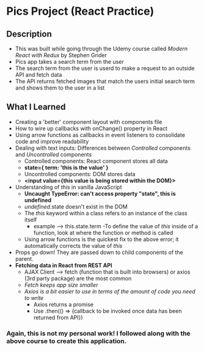 # Pics Project (React Practice)

## Description

- This was built while going through the Udemy course called _Modern React with Redux_ by Stephen Grider
- Pics app takes a search term from the user
- The search term from the user is userd to make a request to an outside API and fetch data
- The API returns fetched images that match the users initial search term and shows them to the user in a list

## What I Learned

- Creating a 'better' component layout with components file
- How to wire up callbacks with onChange() property in React
- Using arrow functions as callbacks in event listeners to consolidate code and improve readability
- Dealing with text inputs: Differences between _Controlled_ components and _Uncontrolled_ components
  - Controlled components: React component stores all data
  - **state={ term: 'this is the value' }**
  - Uncontrolled components: DOM stores data
  - **<input value={this value is being stored within the DOM}>**
- Understanding of _this_ in vanilla JavaScript
  - **Uncaught TypeError: can't access property "state", this is undefined**
  - _undefined_.state doesn't exist in the DOM
  - The _this_ keyword within a class refers to an instance of the class itself
    - example --> this.state.term
      -To define the value of _this_ inside of a function, look at where the function or method is called
  - Using arrow functions is the quickest fix to the above error; it automatically corrects the value of _this_
- Props go down! They are passed down to child components of the parent.
- __Fetching data in React from REST API__
  + AJAX Client --> fetch (function that is built into browsers) or axios (3rd party package) are the most common
  + *Fetch keeps app size smaller*
  + *Axios is a bit easier to use in terms of the amount of code you need to write*
    - Axios returns a promise
    - Use .then(() => {callback to be invoked once data has been returned from API})

### Again, this is not my personal work! I followed along with the above course to create this application.
